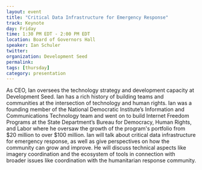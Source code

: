 ```yaml
---
layout: event
title: "Critical Data Infrastructure for Emergency Response"
track: Keynote
day: Friday
time: 1:30 PM EDT - 2:00 PM EDT
location: Board of Governors Hall
speaker: Ian Schuler
twitter: 
organization: Development Seed
permalink: 
tags: [thursday]
category: presentation
---
```


As CEO, Ian oversees the technology strategy and development capacity at Development Seed. Ian has a rich history of building teams and communities at the intersection of technology and human rights. Ian was a founding member of the National Democratic Institute’s Information and Communications Technology team and went on to build Internet Freedom Programs at the State Department’s Bureau for Democracy, Human Rights, and Labor where he oversaw the growth of the program's portfolio from $20 million to over $100 million.  Ian will talk about critical data infrastructure for emergency response, as well as give perspectives on how the community can grow and improve. He will discuss technical aspects like imagery coordination and the ecosystem of tools in connection with broader issues like coordination with the humanitarian response community.